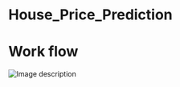 # House_Price_Prediction
# Work flow
![Image description]([https://raw.githubusercontent.com/yourusername/yourrepo/main/images/my_image.png](https://cdn-0.plantuml.com/plantuml/dpng/VPFDJXmx48Nt_HJr0EZ-REybY2Y0D198YA3iQ-oQwH9ssIfN3ncUFh5x6gPRJTRru-ySdxekXcf335rvOSce6C6paZDE0ihxthhklqtCIGtkUQkeJEN_JfBHgNovlLhMB__UNdMNkoG6XT_eox__NDqdz23ag1JK8uIf5NP9mQCXe60u5YuNq1su31Zu3Il51Q1uYEXw5e90gCAo_wiZyL0nVlFLvQthMo0Kk4739U9Aomhb4w47wwaH5R8seHJJWM2G3toNmX2bG6S9ib96fVUnfcWICyFS21jZWDkVEIHjufQOAoqhc8_AOk-CfSTC5-2vv817s69X1yNGk1YxwcTLCNbAOAXxCZYWCcu3rK5JtWxriQPe44zQh4urGQv7HMUaRU5SqnsX3KhmdGAvDKNpXdKzOmraYAJi9dUR-Ix5F1Y1IweKcY6ZxUn9Z7T7u1O-58FT-5JBLFkEc3o56UwFoONLaCohQyQ7PD1piRHNZ2DXJsWHSm5BGEtRQ2A1xjpRiVrTHSzvRkNZAKWtKuYUIKhIkv1Ubw1_Q5spDmUsMQnPB84fSZqbQF70m1x721IooNmvaBRH29RENfaspHKyrurjylQ0OK0ZUAXViCJ_h6-5_TGAJoW-HRXBIiN6ZsqBQ5h0Lg3BfBka4SKH9AdSvy8AsGptQptIDu8fefjJaXmjWJ_lN47UJCcSdzrhpwx_o2XgpMSnwCu2d1IoakTsA7Dl7_25uF6Zk4HSrbV0JjNc31KRZ_liaMiIFyJm2m00))
